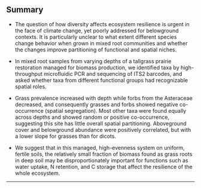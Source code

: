
## Summary

* The question of how diversity affects ecosystem resilience is urgent in the face of climate change, yet poorly addressed for belowground contexts. It is particularly unclear to what extent different species change behavior when grown in mixed root communities and whether the changes improve partitioning of functional and spatial niches. 

* In mixed root samples from varying depths of a tallgrass prairie restoration managed for biomass production, we identified taxa by high-throughput microfluidic PCR and sequencing of ITS2 barcodes, and asked whether taxa from different functional groups had recognizable spatial roles. 

* Grass prevalence increased with depth while forbs from the Asteraceae decreased, and consequently grasses and forbs showed negative co-occurrence (spatial segregation). Most other taxa were found equally across depths and showed random or positive co-occurrence, suggesting this site has little overall spatial partitioning. Aboveground cover and belowground abundance were positively correlated, but with a lower slope for grasses than for dicots. 

* We suggest that in this managed, high-evenness system on uniform, fertile soils, the relatively small fraction of biomass found as grass roots in deep soil may be disproportionately important for functions such as water uptake, N retention, and C storage that affect the resilience of the whole ecosystem.

***
